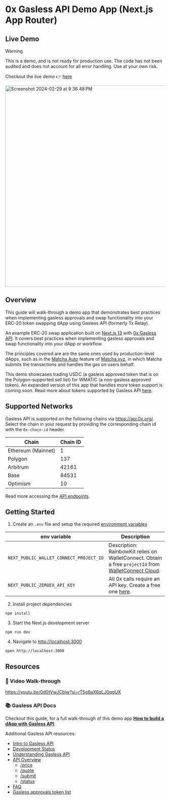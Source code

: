 # 0x Gasless API Demo App (Next.js App Router)

## Live Demo

> [!WARNING]  
> This is a demo, and is not ready for production use. The code has not been audited and does not account for all error handling. Use at your own risk.

Checkout the live demo 👉 [here](https://0x-examples.vercel.app/)

<img width="634" alt="Screenshot 2024-02-29 at 9 36 48 PM" src="https://github.com/0xProject/0x-examples/assets/8042156/9bf16fd6-a420-4373-8d1c-c37c5abc3a65">

## Overview

This guide will walk-through a demo app that demonstrates best practices when implementing gasless approvals and swap functionality into your ERC-20 token swapping dApp using Gasless API (formerly Tx Relay).

An example ERC-20 swap application built on [Next.js 13](https://nextjs.org/) with [0x Gasless API](https://0x.org/docs/tx-relay-api/introduction). It covers best practices when implementing gasless approvals and swap functionality into your dApp or workflow.

The principles covered are are the same ones used by production-level dApps, such as in the [Matcha Auto](https://help.matcha.xyz/en/articles/7939087-what-is-matcha-auto) feature of [Matcha.xyz](https://matcha.xyz/), in which Matcha submits the transactions and handles the gas on users behalf.

This demo showcases trading USDC (a gasless approved token that is on the Polygon-supported sell list) for WMATIC (a non-gasless approved token). An expanded version of this app that handles more token support is coming soon. Read more about tokens supported by Gasless API [here](https://0x.org/docs/tx-relay-api/guides/build-a-dapp-with-tx-relay-api#-token-lists).

## Supported Networks

Gasless API is supported on the following chains via https://api.0x.org/. Select the chain in your request by providing the corresponding chain id with the `0x-chain-id` header.

| Chain              | Chain ID |
| ------------------ | -------- |
| Ethereum (Mainnet) | 1        |
| Polygon            | 137      |
| Arbitrum           | 42161    |
| Base               | 84531    |
| Optimism           | 10       |

Read more accessing the [API endpoints](https://0x.org/docs/tx-relay-api/api-references/overview).

## Getting Started

1. Create an `.env` file and setup the required [environment variables](https://github.com/0xProject/0x-examples/blob/main/gasless-next-app/.env.template)

| **env variable**                        | **Description**                                                                                                                             |
| --------------------------------------- | ------------------------------------------------------------------------------------------------------------------------------------------- |
| `NEXT_PUBLIC_WALLET_CONNECT_PROJECT_ID` | Description: RainbowKit relies on WalletConnect. Obtain a free `projectId` from [WalletConnect Cloud](https://cloud.walletconnect.com/app). |
| `NEXT_PUBLIC_ZEROEX_API_KEY`            | All 0x calls require an API key. Create a free one [here](https://0x.org/docs/introduction/getting-started).                                |

2. Install project dependencies

```
npm install
```

3. Start the Next.js development server

```
npm run dev
```

4. Navigate to [http://localhost:3000](http://localhost:3000)

```
open http://localhost:3000
```

## Resources

### 🎥 Video Walk-through

https://youtu.be/0d0tVwJCbiw?si=rT5g6aX6qLJ0qgUX

### 📚 Gasless API Docs

Checkout this guide, for a full walk-through of this demo app [**How to build a dApp with Gasless API**](https://0x.org/docs/tx-relay-api/guides/build-a-dapp-with-tx-relay-api).

Additional Gasless API resources:

- [Intro to Gasless API](https://0x.org/docs/tx-relay-api/introduction)
- [Development Status](https://0x.org/docs/tx-relay-api/development-status)
- [Understanding Gasless API](https://0x.org/docs/tx-relay-api/guides/understanding-tx-relay-api)
- [API Overview](https://0x.org/docs/tx-relay-api/api-references/overview)
  - [/price](https://0x.org/docs/tx-relay-api/api-references/get-tx-relay-v1-swap-price)
  - [/quote](https://0x.org/docs/tx-relay-api/api-references/get-tx-relay-v1-swap-quote)
  - [/submit](https://0x.org/docs/tx-relay-api/api-references/post-tx-relay-v1-swap-submit)
  - [/status](https://0x.org/docs/tx-relay-api/api-references/get-tx-relay-v1-swap-status-trade-hash)
- [FAQ](https://0x.org/docs/tx-relay-api/tx-relay-faq)
- [Gasless approvals token list](https://0x.org/docs/tx-relay-api/gasless-approvals-token-list)
